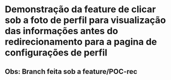 # Demonstração da feature de clicar sob a foto de perfil para visualização das informações antes do redirecionamento para a pagina de configurações de perfil
## Obs: Branch feita sob a feature/POC-rec